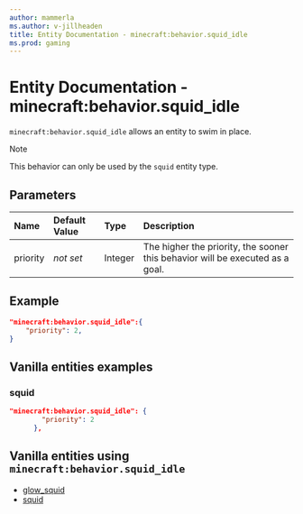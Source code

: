 ```yaml
---
author: mammerla
ms.author: v-jillheaden
title: Entity Documentation - minecraft:behavior.squid_idle
ms.prod: gaming
---
```


# Entity Documentation - minecraft:behavior.squid_idle

`minecraft:behavior.squid_idle` allows an entity to swim in place.

> [!NOTE]
> This behavior can only be used by the `squid` entity type.

## Parameters

|Name |Default Value  |Type  |Description  |
|:----------|:----------|:----------|:----------|
|priority|*not set*|Integer|The higher the priority, the sooner this behavior will be executed as a goal.|

## Example

```json
"minecraft:behavior.squid_idle":{
    "priority": 2,
}
```

## Vanilla entities examples

### squid

```json
"minecraft:behavior.squid_idle": {
        "priority": 2
      },

```

## Vanilla entities using `minecraft:behavior.squid_idle`

- [glow_squid](../../../../Source/VanillaBehaviorPack_Snippets/entities/glow_squid.md)
- [squid](../../../../Source/VanillaBehaviorPack_Snippets/entities/squid.md)
